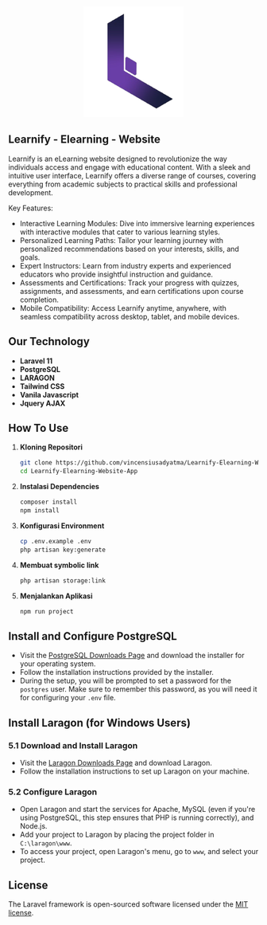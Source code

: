 <div align="center">
  <img src="public/img/logo/learnify-logo.png" alt="Learnify Logo" width="200">
</div>

## Learnify - Elearning - Website

Learnify is an eLearning website designed to revolutionize the way individuals access and engage with educational
content. With a sleek and intuitive user interface, Learnify offers a diverse range of courses, covering everything from
academic subjects to practical skills and professional development.

Key Features:

- Interactive Learning Modules: Dive into immersive learning experiences with interactive modules that cater to various
  learning styles.
- Personalized Learning Paths: Tailor your learning journey with personalized recommendations based on your interests,
  skills, and goals.
- Expert Instructors: Learn from industry experts and experienced educators who provide insightful instruction and
  guidance.
- Assessments and Certifications: Track your progress with quizzes, assignments, and assessments, and earn
  certifications upon course completion.
- Mobile Compatibility: Access Learnify anytime, anywhere, with seamless compatibility across desktop, tablet, and
  mobile devices.

## Our Technology

- **Laravel 11**
- **PostgreSQL**
- **LARAGON**
- **Tailwind CSS**
- **Vanila Javascript**
- **Jquery AJAX**

## How To Use

1. **Kloning Repositori**
   ```bash
   git clone https://github.com/vincensiusadyatma/Learnify-Elearning-Website-App
   cd Learnify-Elearning-Website-App
2. **Instalasi Dependencies**
   ```bash
   composer install
   npm install

3. **Konfigurasi Environment**
   ```bash
   cp .env.example .env
   php artisan key:generate

   
4. **Membuat symbolic link**
   ```bash
   php artisan storage:link
   

5. **Menjalankan Aplikasi**
   ```bash
   npm run project

## Install and Configure PostgreSQL

- Visit the [PostgreSQL Downloads Page](https://www.postgresql.org/download/) and download the installer for your
  operating system.
- Follow the installation instructions provided by the installer.
- During the setup, you will be prompted to set a password for the `postgres` user. Make sure to remember this password,
  as you will need it for configuring your `.env` file.

## Install Laragon (for Windows Users)

### 5.1 Download and Install Laragon

- Visit the [Laragon Downloads Page](https://laragon.org/download/index.html) and download Laragon.
- Follow the installation instructions to set up Laragon on your machine.

### 5.2 Configure Laragon

- Open Laragon and start the services for Apache, MySQL (even if you're using PostgreSQL, this step ensures that PHP is
  running correctly), and Node.js.
- Add your project to Laragon by placing the project folder in `C:\laragon\www`.
- To access your project, open Laragon's menu, go to `www`, and select your project.

## License

The Laravel framework is open-sourced software licensed under the [MIT license](https://opensource.org/licenses/MIT).
